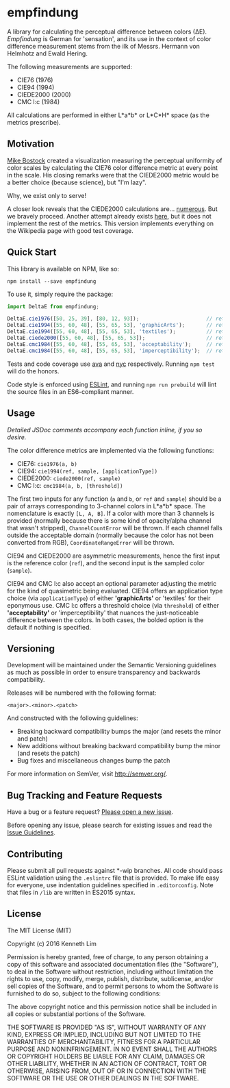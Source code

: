 <!--
@Author: Lim Mingjie, Kenneth <Astrianna>
@Date:   2016-06-20T20:35:31-04:00
@Email:  me@kenlimmj.com
@Last modified by:   Astrianna
@Last modified time: 2016-06-20T23:01:48-04:00
@License: MIT
-->

empfindung
==========

A library for calculating the perceptual difference between colors (∆E). _Empfindung_ is German for 'sensation', and its use in the context of color difference measurement stems from the ilk of Messrs. Hermann von Helmhotz and Ewald Hering.

The following measurements are supported:

- CIE76 (1976)
- CIE94 (1994)
- CIEDE2000 (2000)
- CMC l:c (1984)

All calculations are performed in either L\*a\*b* or L\*C\*H\* space (as the metrics prescribe).

## Motivation
[Mike Bostock](https://bost.ocks.org/mike/) created a visualization measuring the perceptual uniformity of color scales by calculating the CIE76 color difference metric at every point in the scale. His closing remarks were that the CIEDE2000 metric would be a better choice (because science), but "I'm lazy".

Why, we exist only to serve!

A closer look reveals that the CIEDE2000 calculations are... [numerous](https://www.wikiwand.com/en/Color_difference#/CIEDE2000). But we bravely proceed. Another attempt already exists [here](https://github.com/markusn/color-diff), but it does not implement the rest of the metrics. This version implements everything on the Wikipedia page with good test coverage.

## Quick Start

This library is available on NPM, like so:

```shell
npm install --save empfindung
```

To use it, simply require the package:

```javascript
import DeltaE from empfindung;

DeltaE.cie1976([50, 25, 39], [80, 12, 93]);                      // returns ~63.127
DeltaE.cie1994([55, 60, 48], [55, 65, 53], 'graphicArts');       // returns ~1.61
DeltaE.cie1994([55, 60, 48], [55, 65, 53], 'textiles');          // returns ~1.54
DeltaE.ciede2000([55, 60, 48], [55, 65, 53]);                    // returns ~1.58
DeltaE.cmc1984([55, 60, 48], [55, 65, 53], 'acceptability');     // returns ~2.339
DeltaE.cmc1984([55, 60, 48], [55, 65, 53], 'imperceptibility');  // returns ~2.339
```

Tests and code coverage use [ava](https://github.com/avajs/ava) and [nyc](https://github.com/bcoe/nyc) respectively. Running `npm test` will do the honors.

Code style is enforced using [ESLint](http://eslint.org/), and running `npm run prebuild` will lint the source files in an ES6-compliant manner.

## Usage

_Detailed JSDoc comments accompany each function inline, if you so desire._

The color difference metrics are implemented via the following functions:

- CIE76: `cie1976(a, b)`
- CIE94: `cie1994(ref, sample, [applicationType])`
- CIEDE2000: `ciede2000(ref, sample)`
- CMC l:c: `cmc1984(a, b, [threshold])`

The first two inputs for any function (`a` and `b`, or `ref` and `sample`) should be a pair of arrays corresponding to 3-channel colors in L\*a\*b\* space. The nomenclature is exactly `[L, A, B]`. If a color with more than 3 channels is provided (normally because there is some kind of opacity/alpha channel that wasn't stripped), `ChannelCountError` will be thrown. If each channel falls outside the acceptable domain (normally because the color has not been converted from RGB), `CoordinateRangeError` will be thrown.

CIE94 and CIEDE2000 are asymmetric measurements, hence the first input is the reference color (`ref`), and the second input is the sampled color (`sample`).

CIE94 and CMC l:c also accept an optional parameter adjusting the metric for the kind of quasimetric being evaluated. CIE94 offers an application type choice (via `applicationType`) of either **'graphicArts'** or 'textiles' for their eponymous use. CMC l:c offers a threshold choice (via `threshold`) of either **'acceptability'** or 'imperceptibility' that nuances the just-noticeable difference between the colors. In both cases, the bolded option is the default if nothing is specified.

## Versioning

Development will be maintained under the Semantic Versioning guidelines as much as possible in order to ensure transparency and backwards compatibility.

Releases will be numbered with the following format:

`<major>.<minor>.<patch>`

And constructed with the following guidelines:

+ Breaking backward compatibility bumps the major (and resets the minor and patch)
+ New additions without breaking backward compatibility bump the minor (and resets the patch)
+ Bug fixes and miscellaneous changes bump the patch

For more information on SemVer, visit http://semver.org/.

## Bug Tracking and Feature Requests

Have a bug or a feature request? [Please open a new issue](https://github.com/kenlimmj/empfindung/issues).

Before opening any issue, please search for existing issues and read the [Issue Guidelines](CONTRIBUTING.md).

## Contributing

Please submit all pull requests against \*-wip branches. All code should pass ESLint validation using the `.eslintrc` file that is provided. To make life easy for everyone, use indentation guidelines specified in `.editorconfig`. Note that files in `/lib` are written in ES2015 syntax.

## License

The MIT License (MIT)

Copyright (c) 2016 Kenneth Lim

Permission is hereby granted, free of charge, to any person obtaining a copy
of this software and associated documentation files (the "Software"), to deal
in the Software without restriction, including without limitation the rights
to use, copy, modify, merge, publish, distribute, sublicense, and/or sell
copies of the Software, and to permit persons to whom the Software is
furnished to do so, subject to the following conditions:

The above copyright notice and this permission notice shall be included in all
copies or substantial portions of the Software.

THE SOFTWARE IS PROVIDED "AS IS", WITHOUT WARRANTY OF ANY KIND, EXPRESS OR
IMPLIED, INCLUDING BUT NOT LIMITED TO THE WARRANTIES OF MERCHANTABILITY,
FITNESS FOR A PARTICULAR PURPOSE AND NONINFRINGEMENT. IN NO EVENT SHALL THE
AUTHORS OR COPYRIGHT HOLDERS BE LIABLE FOR ANY CLAIM, DAMAGES OR OTHER
LIABILITY, WHETHER IN AN ACTION OF CONTRACT, TORT OR OTHERWISE, ARISING FROM,
OUT OF OR IN CONNECTION WITH THE SOFTWARE OR THE USE OR OTHER DEALINGS IN THE
SOFTWARE.

